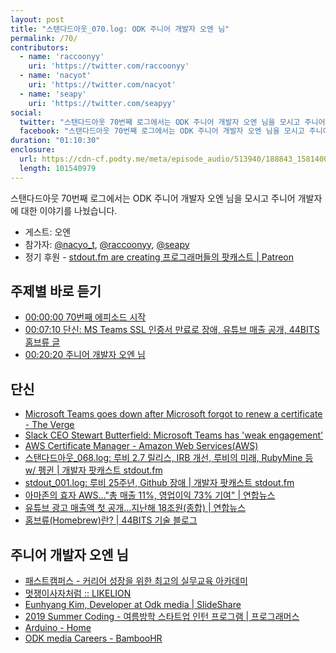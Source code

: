 ```yaml
---
layout: post
title: "스탠다드아웃_070.log: ODK 주니어 개발자 오엔 님"
permalink: /70/
contributors:
  - name: 'raccoonyy'
    uri: 'https://twitter.com/raccoonyy'
  - name: 'nacyot'
    uri: 'https://twitter.com/nacyot'
  - name: 'seapy'
    uri: 'https://twitter.com/seapyy'
social:
  twitter: "스탠다드아웃 70번째 로그에서는 ODK 주니어 개발자 오엔 님을 모시고 주니어 개발자로 살아가는 이야기를 나눴습니다."
  facebook: "스탠다드아웃 70번째 로그에서는 ODK 주니어 개발자 오엔 님을 모시고 주니어 개발자로 살아가는 이야기를 나눴습니다."
duration: "01:10:30"
enclosure:
  url: https://cdn-cf.podty.me/meta/episode_audio/513940/188843_1581400323802.mp3
  length: 101540979
---
```


스탠다드아웃 70번째 로그에서는 ODK 주니어 개발자 오엔 님을 모시고 주니어 개발자에 대한 이야기를 나눴습니다.

* 게스트: 오엔
* 참가자: [@nacyo_t][nac], [@raccoonyy][rac], [@seapy][sea]
* 정기 후원 - [stdout.fm are creating 프로그래머들의 팟캐스트 \| Patreon](https://www.patreon.com/stdoutfm)

[nac]: https://twitter.com/nacyo_t
[rac]: https://twitter.com/raccoonyy
[sea]: https://twitter.com/seapy

## 주제별 바로 듣기
* <a href="#" onclick="jumpPlayer(0.0); return false;">00:00:00 70번째 에피소드 시작</a>
* <a href="#" onclick="jumpPlayer(430.0); return false;">00:07:10 단신: MS Teams SSL 인증서 만료로 장애, 유튜브 매출 공개, 44BITS 홈브류 글</a>
* <a href="#" onclick="jumpPlayer(1220.0); return false;">00:20:20 주니어 개발자 오엔 님</a>

## 단신
* [Microsoft Teams goes down after Microsoft forgot to renew a certificate - The Verge](https://www.theverge.com/2020/2/3/21120248/microsoft-teams-down-outage-certificate-issue-status)
* [Slack CEO Stewart Butterfield: Microsoft Teams has 'weak engagement'](https://www.cnbc.com/2019/12/04/slack-ceo-stewart-butterfield-microsoft-teams-has-weak-engagement.html)
* [AWS Certificate Manager - Amazon Web Services(AWS)](https://aws.amazon.com/ko/certificate-manager/)
* [스탠다드아웃_068.log: 루비 2.7 릴리스, IRB 개선, 루비의 미래, RubyMine 등 w/ 펭귄 \| 개발자 팟캐스트 stdout.fm](https://stdout.fm/68/)
* [stdout_001.log: 루비 25주년, Github 장애 \| 개발자 팟캐스트 stdout.fm](https://stdout.fm/1/)
* [아마존의 효자 AWS…"총 매출 11%, 영업이익 73% 기여" \| 연합뉴스](https://www.yna.co.kr/view/AKR20180427018200091)
* [유튜브 광고 매출액 첫 공개…지난해 18조원(종합) \| 연합뉴스](https://www.yna.co.kr/view/AKR20200204099300009)
* [홈브류(Homebrew)란? \| 44BITS 기술 블로그](https://www.44bits.io/ko/keyword/homebrew)

## 주니어 개발자 오엔 님
* [패스트캠퍼스 - 커리어 성장을 위한 최고의 실무교육 아카데미](https://www.fastcampus.co.kr/)
* [멋쟁이사자처럼 :: LIKELION](https://likelion.net/)
* [Eunhyang Kim, Developer at Odk media \| SlideShare](https://www.slideshare.net/EunhyangKim2?utm_campaign=profiletracking&utm_medium=sssite&utm_source=ssslideview)
* [2019 Summer Coding - 여름방학 스타트업 인턴 프로그램 \| 프로그래머스](https://programmers.co.kr/competitions/95/2019-summer-coding)
* [Arduino - Home](https://www.arduino.cc/)
* [ODK media Careers - BambooHR](https://odkmedia.bamboohr.com/jobs/)
